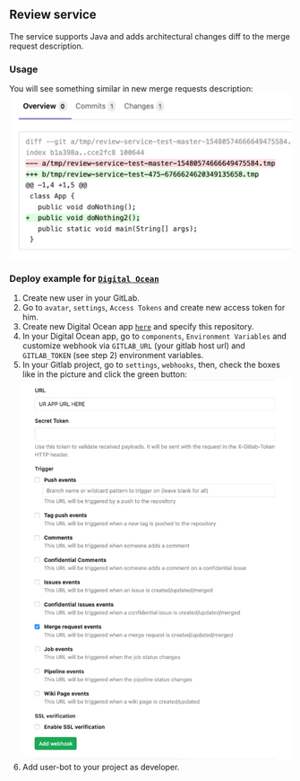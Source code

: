 ## Review service

The service supports Java and adds architectural changes diff to the merge request description.

### Usage

You will see something similar in new merge requests description:
![ScreenShot](example.png)

### Deploy example for [`Digital Ocean`](https://cloud.digitalocean.com/)

1. Create new user in your GitLab.
1. Go to `avatar`, `settings`, `Access Tokens` and create new access token for him.
1. Create new Digital Ocean app [`here`](https://cloud.digitalocean.com/apps) and specify this
   repository.
1. In your Digital Ocean app, go to `components`, `Environment Variables` and customize webhook
   via `GITLAB_URL` (your gitlab host url) and `GITLAB_TOKEN` (see step 2) environment variables.
1. In your Gitlab project, go to `settings`, `webhooks`, then, check the boxes like in the picture
   and click the green button:
   ![ScreenShot](configuration.png)
1. Add user-bot to your project as developer.

